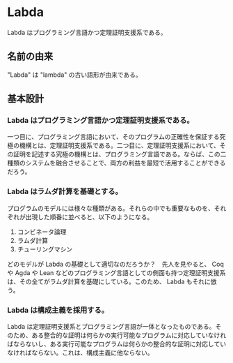 # Labda

Labda はプログラミング言語かつ定理証明支援系である。

## 名前の由来

"Labda" は "lambda" の古い語形が由来である。

## 基本設計

### Labda はプログラミング言語かつ定理証明支援系である。

一つ目に、プログラミング言語において、そのプログラムの正確性を保証する究極の機構とは、定理証明支援系である。二つ目に、定理証明支援系において、その証明を記述する究極の機構とは、プログラミング言語である。ならば、この二種類のシステムを融合させることで、両方の利益を最短で活用することができるだろう。

### Labda はラムダ計算を基礎とする。

プログラムのモデルには様々な種類がある。それらの中でも重要なものを、それぞれが出現した順番に並べると、以下のようになる。

1. コンビネータ論理
1. ラムダ計算
1. チューリングマシン

どのモデルが Labda の基礎として適切なのだろうか？　先人を見やると、 Coq や Agda や Lean などのプログラミング言語としての側面も持つ定理証明支援系は、その全てがラムダ計算を基礎にしている。このため、 Labda もそれに倣う。

### Labda は構成主義を採用する。

Labda は定理証明支援系とプログラミング言語が一体となったものである。そのため、ある整合的な証明は何らかの実行可能なプログラムに対応していなければならないし、ある実行可能なプログラムは何らかの整合的な証明に対応していなければならない。これは、構成主義に他ならない。
